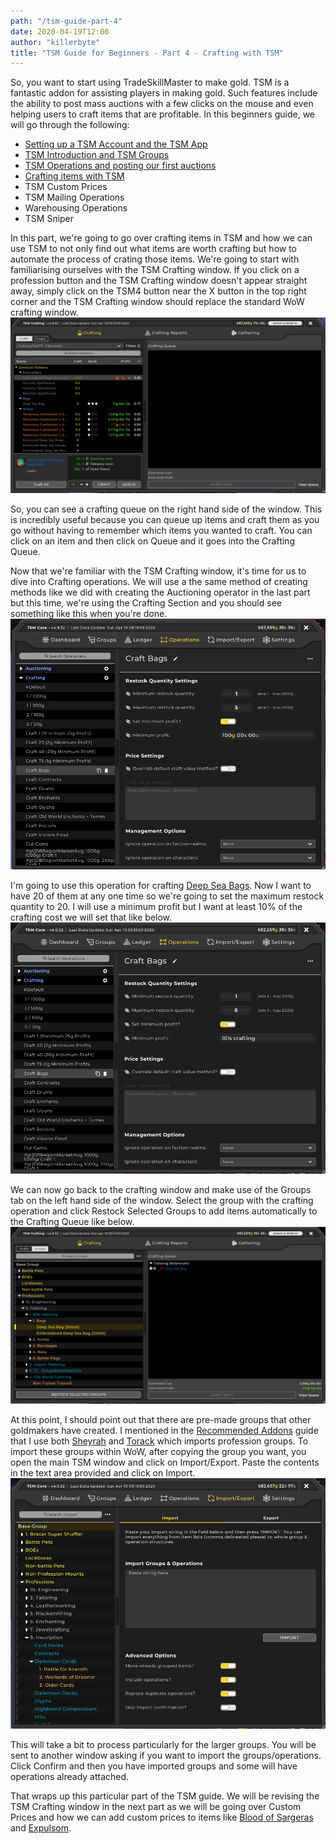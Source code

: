 ```yaml
---
path: "/tsm-guide-part-4"
date: 2020-04-19T12:00
author: "killerbyte"
title: "TSM Guide for Beginners - Part 4 - Crafting with TSM"
---
```


So, you want to start using TradeSkillMaster to make gold. TSM is a fantastic addon for assisting players in making gold. Such features include the ability to post mass auctions with a few clicks on the mouse and even helping users to craft items that are profitable. In this beginners guide, we will go through the following:
 - [Setting up a TSM Account and the TSM App](/tsm-guide-part-1)
 - [TSM Introduction and TSM Groups](/tsm-guide-part-2)
 - [TSM Operations and posting our first auctions](/tsm-guide-part-3)
 - [Crafting items with TSM](./tsm-guide-part-4)
 - TSM Custom Prices
 - TSM Mailing Operations
 - Warehousing Operations
 - TSM Sniper

In this part, we're going to go over crafting items in TSM and how we can use TSM to not only find out what items are worth crafting but how to automate the process of crating those items. We're going to start with familiarising ourselves with the TSM Crafting window. If you click on a profession button and the TSM Crafting window doesn't appear straight away, simply click on the TSM4 button near the X button in the top right corner and the TSM Crafting window should replace the standard WoW crafting window.
![TSM Crafting Window](./tsmCrafting.png)

So, you can see a crafting queue on the right hand side of the window. This is incredibly useful because you can queue up items and craft them as you go without having to remember which items you wanted to craft. You can click on an item and then click on Queue and it goes into the Crafting Queue. 

Now that we're familiar with the TSM Crafting window, it's time for us to dive into Crafting operations. We will use a the same method of creating methods like we did with creating the Auctioning operator in the last part but this time, we're using the Crafting Section and you should see something like this when you're done.
![A default TSM Crafting Operation that has been named](./tsmCraftingOperation.png)

I'm going to use this operation for crafting [Deep Sea Bags](https://www.wowhead.com/item=154695). Now I want to have 20 of them at any one time so we're going to set the maximum restock quantity to 20. I will use a minimum profit but I want at least 10% of the crafting cost we will set that like below.
![The complete operation](./tsmBagOperation.png)

We can now go back to the crafting window and make use of the Groups tab on the left hand side of the window. Select the group with the crafting operation and click Restock Selected Groups to add items automatically to the Crafting Queue like below.
![Yay, we can craft stuff automatically now](./tsmQueue.png)

At this point, I should point out that there are pre-made groups that other goldmakers have created. I mentioned in the [Recommended Addons](/recommended-addons) guide that I use both [Sheyrah](https://pastebin.com/u/Sheyrah) and [Torack](https://pastebin.com/u/Torack) which imports profession groups. To import these groups within WoW, after copying the group you want, you open the main TSM window and click on Import/Export. Paste the contents in the text area provided and click on Import. 
![TSM Import/Export Window](./tsmImport.png)

This will take a bit to process particularly for the larger groups. You will be sent to another window asking if you want to import the groups/operations. Click Confirm and then you have imported groups and some will have operations already attached.

That wraps up this particular part of the TSM guide. We will be revising the TSM Crafting window in the next part as we will be going over Custom Prices and how we can add custom prices to items like [Blood of Sargeras](https://www.wowhead.com/item=124124/) and [Expulsom](https://www.wowhead.com/item=152668/).
